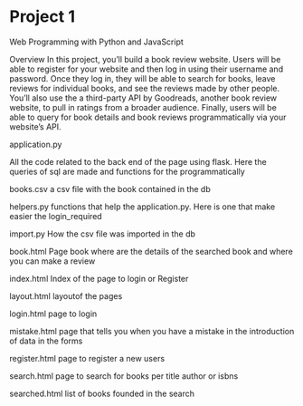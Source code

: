 # Project 1

Web Programming with Python and JavaScript

Overview
In this project, you’ll build a book review website. Users will be able to register for your website and then log in using their username and password. Once they log in, they will be able to search for books, leave reviews for individual books, and see the reviews made by other people. You’ll also use the a third-party API by Goodreads, another book review website, to pull in ratings from a broader audience. Finally, users will be able to query for book details and book reviews programmatically via your website’s API.

application.py

All the code related to the back end of the page using flask. Here the queries of sql are made and functions for the programmatically

books.csv
a csv file with the book contained in the db

helpers.py
functions that help the application.py. Here is one that make easier the login_required

import.py
How the csv file was imported in the db

book.html
Page book where are the details of the searched book and where you can make a review

index.html
Index of the page to login or Register

layout.html
layoutof the pages

login.html
page to login

mistake.html
page that tells you when you have a mistake in the introduction of data in the forms

register.html
page to register a new users

search.html
page to search for books per title author or isbns

searched.html
list of books founded in the search 
